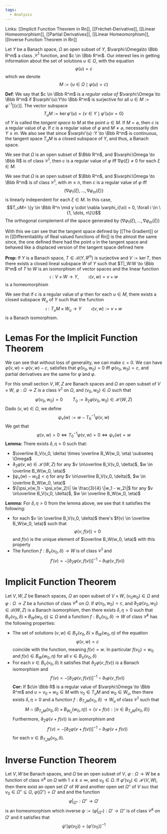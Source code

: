 ```yaml
---
tags:
  - Analysis
---
```

Links: [[Implicit Function Theorem in Rn]], [[Fréchet-Derivative]], [[Linear Homeomorphism]], [[Partial Derivatives]], [[Linear Homeomorphism]], [[Inverse Function Theorem in Rn]]

Let $Y$ be a Banach space, $\Omega$ an open subset of $Y$, $\varphi:\Omega\to \Bbb R^m$ a class $¸\mathcal C ^1$ function, and $c \in \Bbb R^m$. Our interest lies in getting information about the set of solutions $u \in \Omega$, with the equation $$\varphi(u) = c$$which we denote $$M := \{u \in \Omega \mid \varphi(u) = c\}$$

**Def**: We say that $c \in \Bbb R^m$ is a *regular value of* $\varphi:\Omega \to \Bbb R^m$ if $\varphi'(u):Y\to \Bbb R^m$ is surjective for all $u \in M := \varphi^{-1}[\{c\}]$.  The vector subspace $$T_uM := \ker{\varphi'(u)} = \{ v \in Y \mid \varphi'(u) v = 0\}$$ of $Y$ is called the *tangent space to* $M$ at the point $u \in M$. 
If $M = \varnothing$, then $c$ is a regular value of $\varphi$. If $c$ is a regular value of $\varphi$ and $M \ne \varnothing$, necessarily $\dim Y \ge m$. We also see that since $\varphi'(u) :Y \to \Bbb R^m$ is continuous, the tangent space $T_uM$ is a closed subspace of $Y$, and thus, a Banach space. 

We see that $\Omega$ is an open subset of $\Bbb R^n$, and $\varphi:\Omega \to \Bbb R$ is of class $\mathcal C^1$, then $c$ is a regular value of $\varphi$ iff $\nabla \varphi(\xi) \ne 0$ for each $\xi \in M$.

We see that $\Omega$ is an open subset of $\Bbb R^n$, and $\varphi:\Omega \to \Bbb R^m$ is of class $\mathcal C^1$, with $m \le n$, then $c$ is a regular value of $\varphi$ iff $$
\{\nabla \varphi_1(\xi), \dots, \nabla \varphi_m(\xi)\}$$is linearly independent for each $\xi \in M$. In this case, $$T_uM= \{y \in \Bbb R^n \mid y \cdot \nabla \varphi_i(\xi) = 0, \forall i \in \{1, \dots, n\}\}$$
The orthogonal complement of the space generated by $\{\nabla \varphi_1(\xi), \dots, \nabla \varphi_m(\xi)\}$

With this we can see that the tangent space defined by [[The Gradient]] or in [[Differentiablity of Real valued functions of Rn]] is the almost the same since, the one defined there had the point $u$ in the tangent space and behaved like a displaced version of the tangent space defined here

**Prop:** If $Y$ is a Banach space, $T \in \mathcal B(Y, R^m)$ is surjective and $V := \ker T$, then there exists a closed lineal subspace $W$ of $Y$ such that $T|_W:W \to \Bbb R^m$   of $T$ to $W$ is an isomorphism of vector spaces and the linear function $$\iota: V\times W \to Y, \qquad  \iota(v, w) = v+w$$is a homeomorphism

We see that if $c$ is a regular value of $\varphi$ then for each $u \in M$, there exists a closed subspace $W_u$ of $Y$ such that the function $$\iota: T_uM \times W_u \to Y \qquad \iota(v, w) := v+w$$is a Banach isomorphism.

# Lemas For the Implicit Function Theorem

We can see that without loss of generality, we can make $c= 0$. We can have $\tilde \varphi (v, w) = \varphi(v, w) -c$, satisfies that $\tilde \varphi(v_0, w_0) = 0$ iff $\varphi(v_0, w_0) =c$, and partial derivatives are the same for $\tilde \varphi$ and $\varphi$.

For this small section $V, W, Z$ are Banach spaces and $\Omega$ an open subset of $V\times W$, $\varphi:\Omega\to Z$ is a class $\mathcal C^1$ on $\Omega$, and $(v_0, w_0)\in \Omega$ such that $$\varphi(v_0, w_0) = 0 \qquad T_0 := \partial_2\varphi(v_0, w_0) \in \mathcal H(W, Z)$$Dado $(v, w)\in \Omega$, we define $$\psi_v(w) := w-T_0^{-1}\varphi(v, w)$$
We get that $$\varphi(v, w) = 0 \iff T_0^{-1}\varphi(v, w) = 0 \iff \psi_v(w) =w$$
**Lemma:** There exists $\delta, \eta>0$ such that:
- $\overline B_V(v_0, \delta) \times \overline B_W(w_0, \eta) \subseteq \Omega$
- $\partial_2\varphi(v, w) \in \mathcal H(W, Z)$ for any $v \in\overline B_V(v_0, \delta)$, $w \in \overline B_W(w_0, \eta)$
- $\|\psi_v(w) - w_0\| <\eta$ for any $v \in\overline B_V(v_0, \delta)$, $w \in \overline B_W(w_0, \eta)$
- $\|\psi_v(w_1) - \psi_v(w_2)\| \le \frac{3}{4} \|w_1 - w_2\|$ for any $v \in\overline B_V(v_0, \delta)$, $w \in \overline B_W(w_0, \eta)$

**Lemma:** For $\delta, \eta>0$ from the lemma above, we see that it satisfies the following:
- for each $v \in \overline B_V(v_0, \delta)$ there's $f(v) \in \overline B_W(w_0, \eta)$ such that $$\varphi(v, f(v)) = 0$$and $f(v)$ is the unique element of $\overline B_W(w_0, \eta)$ with this property
- The function $f:B_V(v_0, \delta) \to W$ is of class $\mathcal C^1$ and $$f'(v) = -[\partial_2\varphi(v, f(v))] ^{-1}\circ \partial _1 \varphi(v, f(v))$$

# Implicit Function Theorem
Let $V, W, Z$ be Banach spaces, $\Omega$ an open subset of $V\times W$, $(v_0 w_0)\in \Omega$ and $\varphi:\Omega \to Z$ be a function of class $\mathcal C^k$ on $\Omega$. If $\varphi(v_0, w_0) = c$, and $\partial_2 \varphi(v_0, w_0) \in \mathcal B(W, Z)$ is a Banach isomorphism, then there exists $\delta, \eta>0$ such that $B_V(v_0, \delta) \times B_W(w_0, \eta) \subseteq \Omega$ and a function $f: B_V(v_0, \delta) \to W$ of class $\mathcal C^k$ has the following properties:
- The set of solutions $(v, w) \in B_V(v_0, \delta) \times B_W(w_0, \eta)$ of the equation $$\varphi(v, w)=c$$coincide with the function, meaning $f(v) = w$. In particular $f(v_0) = w_0$ and $f(v) \in B_W(w_0, \eta)$ for all $v \in B_V(v_0, \delta)$ 
- For each $v \in B_V(v_0, \delta)$ it satisfies that $\partial_2\varphi(v, f(v))$ is a Banach isomorphism and $$f'(v) = - [\partial_2\varphi(v, f(v))]^{-1} \circ \partial_1 \varphi(v, f(v))$$
**Cor:** If $c\in \Bbb R$ is a regular value of $\varphi:\Omega \to \Bbb R^m$ and $u = v_0+w_0\in M$ with $v_0 \in T_uM$ and $w_0 \in W_u$, then there exists $\delta, \eta>0$ and a function $f:B_{T_uM}(v_0, \delta) \to W_u$ of class $\mathcal C^1$ such that
$$M \cap (B_{T_uM}(v_0, \delta) \times B_{W_u}(w_0, \eta)) = \{v + f(v): \mid v \in B_{T_uM}(v_0, \delta)\}$$
Furthermore, $\partial_2 \varphi(v + f(v))$ is an isomorphism and $$f'(v) = -[\partial_2\varphi(v + f(v))]^{-1} \circ \partial_1\varphi(v+f(v))$$for each $v \in B_{T_uM}(v_0, \delta)$. 

# Inverse Function Theorem
Let $V, W$ be Banach spaces, and $\Omega$ be an open subset of $V$, $\varphi:\Omega \to W$ be a function of class $\mathcal C^k$ on $\Omega$ with $1 \le k \le \infty$, and $v_0 \in \Omega$. If $\varphi'(v_0) \in \mathcal H(V,W)$, then there exist an open set $\Omega'$ of $W$ and another open set $\Omega''$ of $V$ suc that $v_0 \in \Omega'' \subseteq \Omega$, $\varphi(\Omega'') = \Omega'$ and and the function $$\varphi|_{\Omega''}:\Omega'' \to \Omega'$$is an homeomorphism which inverse $\psi := (\varphi|_{\Omega''}):\Omega' \to \Omega''$ is of class $\mathcal C^k$ on $\Omega'$ and it satisfies that $$\psi'(\varphi(v_0)) = (\varphi'(v_0))^{-1}$$
